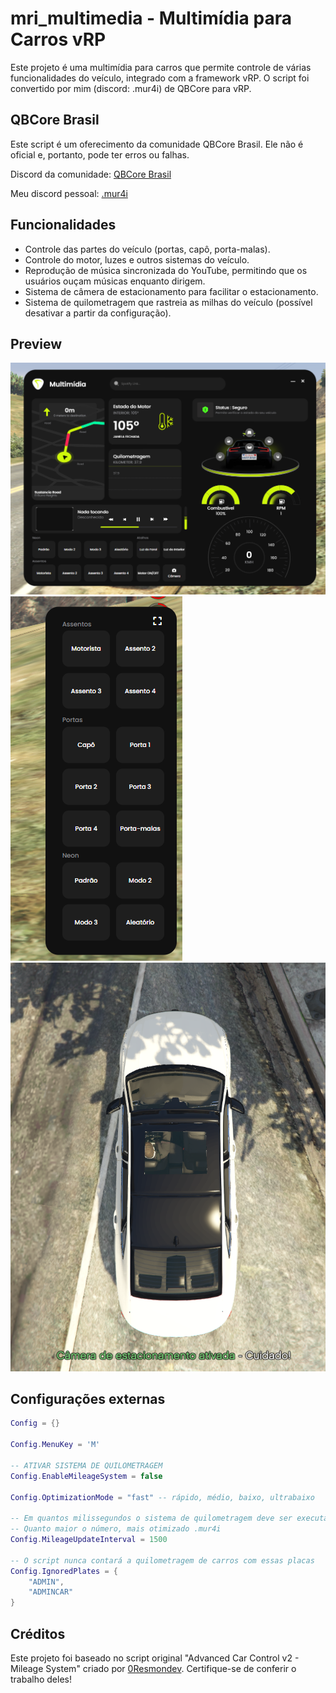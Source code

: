 # mri_multimedia - Multimídia para Carros vRP

Este projeto é uma multimídia para carros que permite controle de várias funcionalidades do veículo, integrado com a framework vRP.
O script foi convertido por mim (discord: .mur4i) de QBCore para vRP.

## QBCore Brasil
Este script é um oferecimento da comunidade QBCore Brasil. Ele não é oficial e, portanto, pode ter erros ou falhas.

Discord da comunidade: [QBCore Brasil](https://discord.gg/uEfGD4mmVh)

Meu discord pessoal: [.mur4i](https://discordapp.com/users/600843526825181219)

## Funcionalidades
- Controle das partes do veículo (portas, capô, porta-malas).
- Controle do motor, luzes e outros sistemas do veículo.
- Reprodução de música sincronizada do YouTube, permitindo que os usuários ouçam músicas enquanto dirigem.
- Sistema de câmera de estacionamento para facilitar o estacionamento.
- Sistema de quilometragem que rastreia as milhas do veículo (possível desativar a partir da configuração).

## Preview
![Preview 1](preview1.png)
![Preview 2](preview2.png)
![Preview 3](preview3.png)

## Configurações externas

```lua
Config = {}

Config.MenuKey = 'M'

-- ATIVAR SISTEMA DE QUILOMETRAGEM
Config.EnableMileageSystem = false

Config.OptimizationMode = "fast" -- rápido, médio, baixo, ultrabaixo 

-- Em quantos milissegundos o sistema de quilometragem deve ser executado. Diminuir este valor aumentará o aumento da quilometragem em cada carro
-- Quanto maior o número, mais otimizado .mur4i
Config.MileageUpdateInterval = 1500

-- O script nunca contará a quilometragem de carros com essas placas
Config.IgnoredPlates = {
    "ADMIN",
    "ADMINCAR"
}
```

## Créditos

Este projeto foi baseado no script original "Advanced Car Control v2 - Mileage System" criado por [0Resmondev](https://forum.cfx.re/t/advanced-car-control-v2-mileage-system/5128322). Certifique-se de conferir o trabalho deles!
